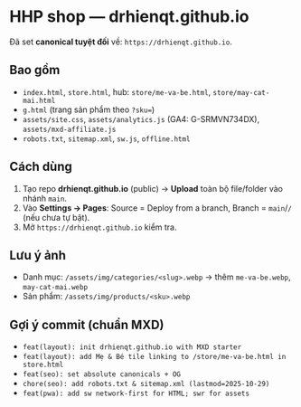 # HHP shop — drhienqt.github.io

Đã set **canonical tuyệt đối** về: `https://drhienqt.github.io`.

## Bao gồm
- `index.html`, `store.html`, hub: `store/me-va-be.html`, `store/may-cat-mai.html`
- `g.html` (trang sản phẩm theo `?sku=`)
- `assets/site.css`, `assets/analytics.js` (GA4: G-SRMVN734DX), `assets/mxd-affiliate.js`
- `robots.txt`, `sitemap.xml`, `sw.js`, `offline.html`

## Cách dùng
1) Tạo repo **drhienqt.github.io** (public) → **Upload** toàn bộ file/folder vào nhánh `main`.
2) Vào **Settings → Pages**: Source = Deploy from a branch, Branch = `main`/`/` (nếu chưa tự bật).
3) Mở `https://drhienqt.github.io` kiểm tra.

## Lưu ý ảnh
- Danh mục: `/assets/img/categories/<slug>.webp` → thêm `me-va-be.webp`, `may-cat-mai.webp`
- Sản phẩm: `/assets/img/products/<sku>.webp`

## Gợi ý commit (chuẩn MXD)
- `feat(layout): init drhienqt.github.io with MXD starter`
- `feat(layout): add Mẹ & Bé tile linking to /store/me-va-be.html in store.html`
- `feat(seo): set absolute canonicals + OG`
- `chore(seo): add robots.txt & sitemap.xml (lastmod=2025-10-29)`
- `feat(pwa): add sw network-first for HTML; swr for assets`
